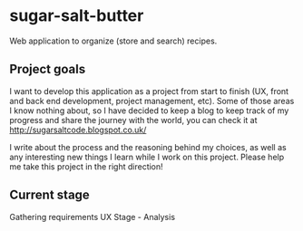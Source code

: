 # sugar-salt-butter

Web application to organize (store and search) recipes.

## Project goals
I want to develop this application as a project from start to finish (UX, front and back end development, project management, etc). Some of those areas I know nothing about, so I have decided to keep a blog to keep track of my progress and share the journey with the world, you can check it at http://sugarsaltcode.blogspot.co.uk/

I write about the process and the reasoning behind my choices, as well as any interesting new things I learn while I work on this project. Please help me take this project in the right direction!


## Current stage
Gathering requirements
UX Stage - Analysis
